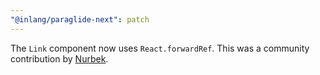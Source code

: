 ```yaml
---
"@inlang/paraglide-next": patch
---
```


The `Link` component now uses `React.forwardRef`. This was a community contribution by [Nurbek](https://github.com/NurbekGithub).
